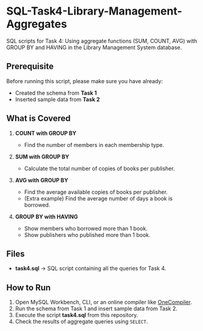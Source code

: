 # SQL-Task4-Library-Management-Aggregates
SQL scripts for Task 4: Using aggregate functions (SUM, COUNT, AVG) with GROUP BY and HAVING in the Library Management System database.

## Prerequisite
Before running this script, please make sure you have already:
- Created the schema from **Task 1**  
- Inserted sample data from **Task 2**

## What is Covered
1. **COUNT with GROUP BY**  
   - Find the number of members in each membership type.  

2. **SUM with GROUP BY**  
   - Calculate the total number of copies of books per publisher.  

3. **AVG with GROUP BY**  
   - Find the average available copies of books per publisher.  
   - (Extra example) Find the average number of days a book is borrowed.  

4. **GROUP BY with HAVING**  
   - Show members who borrowed more than 1 book.  
   - Show publishers who published more than 1 book.  

## Files
- **task4.sql** → SQL script containing all the queries for Task 4.  

## How to Run
1. Open MySQL Workbench, CLI, or an online compiler like [OneCompiler](https://onecompiler.com/mysql).  
2. Run the schema from Task 1 and insert sample data from Task 2.  
3. Execute the script **task4.sql** from this repository.  
4. Check the results of aggregate queries using `SELECT`.  

